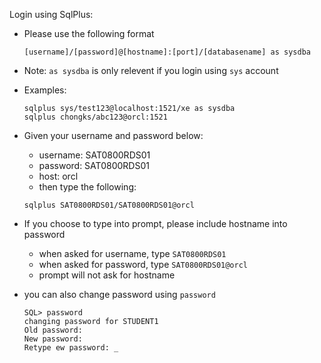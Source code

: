 Login using SqlPlus:
- Please use the following format 
    ```
    [username]/[password]@[hostname]:[port]/[databasename] as sysdba
    ```
- Note: `as sysdba` is only relevent if you login using `sys` account
- Examples:
    ```
    sqlplus sys/test123@localhost:1521/xe as sysdba
    sqlplus chongks/abc123@orcl:1521
    ```
- Given your username and password below:
    - username: SAT0800RDS01
    - password: SAT0800RDS01
    - host: orcl
    - then type the following:
    ```
    sqlplus SAT0800RDS01/SAT0800RDS01@orcl
    ```
- If you choose to type into prompt, please include hostname into password
    - when asked for username, type `SAT0800RDS01`
    - when asked for password, type `SAT0800RDS01@orcl`
    - prompt will not ask for hostname

- you can also change password using `password`
    ```
    SQL> password
    changing password for STUDENT1
    Old password:
    New password: 
    Retype ew password: _
    ```